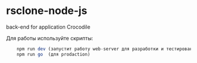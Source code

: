 # rsclone-node-js 

back-end for application Crocodile


Для работы используйте скрипты:

```js
    npm run dev (запустит работу web-server для разработки и тестирования) 
    npm run go  (для prodaction)
```
